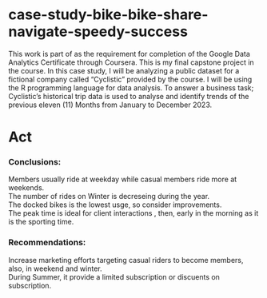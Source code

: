 # case-study-bike-bike-share-navigate-speedy-success

This work is part of as the requirement for completion of the Google Data Analytics Certificate through Coursera. This is my final capstone project in the course. In this case study, I will be analyzing a public dataset for a fictional company called “Cyclistic” provided by the course. I will be using the R programming language for data analysis. To answer a business task; Cyclistic’s historical trip data is used to analyse and identify trends of the previous eleven (11) Months from January to December 2023.


# Act
### Conclusions:
Members usually ride at weekday while casual members ride more at weekends. <br />
The number of rides on Winter is decreseing during the year. <br />
The docked bikes is the lowest usge, so consider improvements. <br />
 The peak time is ideal for client interactions , then, early in the morning as it is the sporting time. <br />

### Recommendations:
Increase marketing efforts targeting casual riders to become members, also, in weekend and winter. <br />
During Summer, it provide a limited subscription or discuents on subscription. <br />
